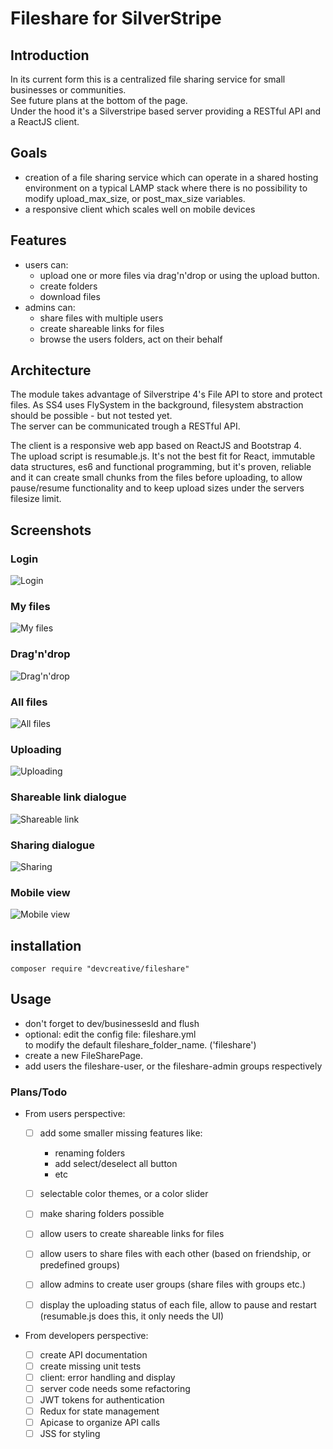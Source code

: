 # Fileshare for SilverStripe


## Introduction
In its current form this is a centralized file sharing service for small businesses or communities.  
See future plans at the bottom of  the page.  
Under the hood it's a Silverstripe based server providing a RESTful API and a ReactJS client.

## Goals
*   creation of a file sharing service which can operate in a shared hosting environment on a typical LAMP stack where there is no possibility to modify upload_max_size, or post_max_size variables.
*   a responsive client which scales well on mobile devices

## Features
*   users can:
    *   upload one or more files via drag'n'drop or using the upload button.
    *   create folders
    *   download files
*   admins can:
    *   share files with multiple users
    *   create shareable links for files
    *   browse the users folders, act on their behalf

## Architecture
The module takes advantage of Silverstripe 4's File API to store and protect files.
As SS4 uses FlySystem in the background, filesystem abstraction should be possible - but not tested yet.  
The server can be communicated trough a RESTful API.

The client is a responsive web app based on ReactJS and Bootstrap 4.  
The upload script is resumable.js. It's not the best fit for React, immutable data structures, es6 and functional programming, but it's proven, reliable and it can create small chunks from the files before uploading, to allow pause/resume functionality and to keep upload sizes under the servers filesize limit.

## Screenshots

### Login
<!-- <img src="docs/01_login.png"  style="max-width:100%;"> -->
![Login](docs/01_login.png)

### My files
<!-- <img src="docs/02_my_files.png"  style="max-width:100%;"> -->
![My files](docs/02_my_files.png)

### Drag'n'drop
<!-- <img src="docs/03_drag_and_drop.png"  style="max-width:100%;"> -->
![Drag'n'drop](docs/03_drag_and_drop.png)

### All files
<!-- <img src="docs/04_all_files.png"  style="max-width:100%;"> -->
![All files](docs/04_all_files.png)

### Uploading
<!-- <img src="docs/05_uploading_for_user1.png"  style="max-width:100%;"> -->
![Uploading](docs/05_uploading_for_user1.png)

### Shareable link dialogue
<!-- <img src="docs/06_shareable_link.png"  style="max-width:100%;"> -->
![Shareable link](docs/06_shareable_link.png)

### Sharing dialogue
<!-- <img src="docs/07_sharing.png"  style="max-width:100%;"> -->
![Sharing](docs/07_sharing.png)

### Mobile view
<!-- <img src="docs/08_mobile.png"  style="max-width:100%;"> -->
![Mobile view](docs/08_mobile.png)



## installation

```
composer require "devcreative/fileshare"
```


## Usage
*   don't forget to dev/businessesld and flush
*   optional: edit the config file: fileshare.yml  
to modify the default fileshare_folder_name. ('fileshare')
*   create a new FileSharePage.
*   add users the fileshare-user, or the fileshare-admin groups respectively



### Plans/Todo

*   From users perspective:  

    -   [ ] add some smaller missing features like:
        -   renaming folders
        -   add select/deselect all button
        -   etc
    -   [ ] selectable color themes, or a color slider
    -   [ ] make sharing folders possible
    -   [ ] allow users to create shareable links for files
    -   [ ] allow users to share files with each other (based on friendship, or predefined groups)
    -   [ ] allow admins to create user groups (share files with groups etc.)
    -   [ ] display the uploading status of each file, allow to pause and restart   (resumable.js does this, it only needs the UI)


*   From developers perspective:

    -   [ ] create API documentation
    -   [ ] create missing unit tests
    -   [ ] client: error handling and display
    -   [ ] server code needs some refactoring
    -   [ ] JWT tokens for authentication
    -   [ ] Redux for state management
    -   [ ] Apicase to organize API calls
    -   [ ] JSS for styling

